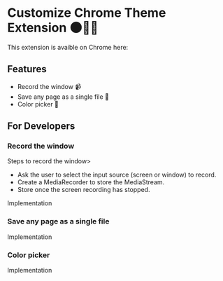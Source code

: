 # Customize Chrome Theme Extension 🌑👩‍💻
This extension is avaible on Chrome here: 

## Features 
<ul> 
  <li> Record the window 📹</li>
  <li> Save any page as a single file 📓 </li>
  <li> Color picker 🎨</li>
</ul> 

## For Developers
### Record the window
Steps to record the window>
<ul>
  <li>Ask the user to select the input source (screen or window) to record.</li>
  <li>Create a MediaRecorder to store the MediaStream.</li>
  <li>Store once the screen recording has stopped.</li>
</ul>

Implementation

### Save any page as a single file
Implementation

### Color picker
Implementation